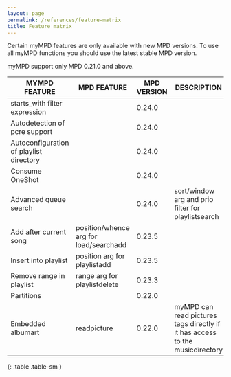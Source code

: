 ```yaml
---
layout: page
permalink: /references/feature-matrix
title: Feature matrix
---
```


Certain myMPD features are only available with new MPD versions. To use all myMPD functions you should use the latest stable MPD version.

myMPD support only MPD 0.21.0 and above.

| MYMPD FEATURE | MPD FEATURE | MPD VERSION | DESCRIPTION |
| ------------- | ----------- | ----------- | ----------- |
| starts_with filter expression | | 0.24.0 | |
| Autodetection of pcre support | | 0.24.0 | |
| Autoconfiguration of playlist directory | | 0.24.0 | |
| Consume OneShot | | 0.24.0 | |
| Advanced queue search |  | 0.24.0 | sort/window arg and prio filter for playlistsearch |
| Add after current song | position/whence arg for load/searchadd | 0.23.5 | |
| Insert into playlist | position arg for playlistadd | 0.23.5 | |
| Remove range in playlist | range arg for playlistdelete | 0.23.3 | |
| Partitions | | 0.22.0 | |
| Embedded albumart| readpicture | 0.22.0 | myMPD can read pictures tags directly if it has access to the musicdirectory |
{: .table .table-sm }
